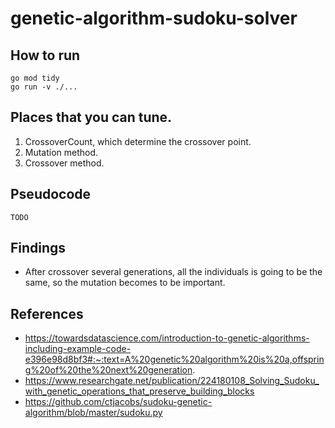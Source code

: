 # genetic-algorithm-sudoku-solver

## How to run

```
go mod tidy
go run -v ./...
```

## Places that you can tune.

1. CrossoverCount, which determine the crossover point.
2. Mutation method.
3. Crossover method.

## Pseudocode

```
TODO
```

## Findings

- After crossover several generations, all the individuals is going to be the same, so the mutation becomes to be important.

## References

- https://towardsdatascience.com/introduction-to-genetic-algorithms-including-example-code-e396e98d8bf3#:~:text=A%20genetic%20algorithm%20is%20a,offspring%20of%20the%20next%20generation.
- https://www.researchgate.net/publication/224180108_Solving_Sudoku_with_genetic_operations_that_preserve_building_blocks
- https://github.com/ctjacobs/sudoku-genetic-algorithm/blob/master/sudoku.py

